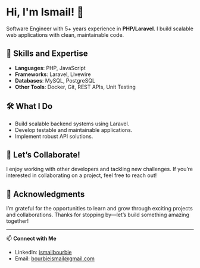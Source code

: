 
# Hi, I'm Ismail! 👋  

Software Engineer with 5+ years experience in **PHP/Laravel**. I build scalable web applications with clean, maintainable code.


## 🚀 Skills and Expertise  
- **Languages**: PHP, JavaScript  
- **Frameworks**: Laravel, Livewire  
- **Databases**: MySQL, PostgreSQL  
- **Other Tools**: Docker, Git, REST APIs, Unit Testing  

## 🛠️ What I Do  
- Build scalable backend systems using Laravel.  
- Develop testable and maintainable applications.  
- Implement robust API solutions.  

## 🤝 Let’s Collaborate!  
I enjoy working with other developers and tackling new challenges. If you’re interested in collaborating on a project, feel free to reach out!  

## 🌟 Acknowledgments  
I’m grateful for the opportunities to learn and grow through exciting projects and collaborations. Thanks for stopping by—let’s build something amazing together!  

---

📫 **Connect with Me**  
- LinkedIn: [ismailbourbie](linkedin.com/in/ismailbourbie)  
- Email: [bourbieismail@gmail.com](mailto:bourbieismail@gmail.com)
